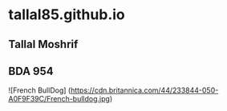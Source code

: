 # tallal85.github.io
## Tallal Moshrif
## BDA 954
![French BullDog] (https://cdn.britannica.com/44/233844-050-A0F9F39C/French-bulldog.jpg)

